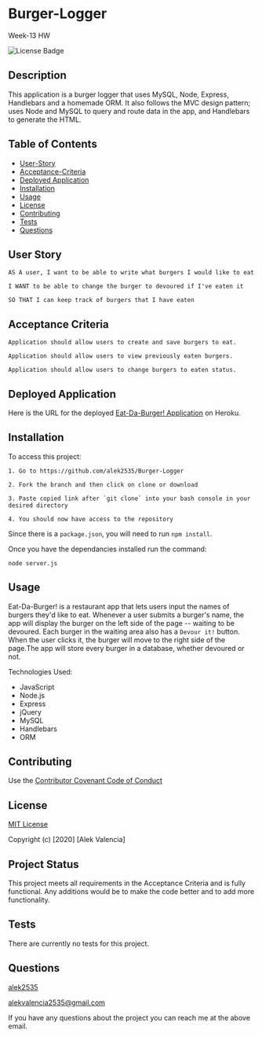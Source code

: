 # Burger-Logger

Week-13 HW

![License Badge](https://img.shields.io/badge/license-MIT-blue)

## Description

This application is a burger logger that uses MySQL, Node, Express, Handlebars and a homemade ORM. It also follows the MVC design pattern; uses Node and MySQL to query and route data in the app, and Handlebars to generate the HTML.

## Table of Contents

  * [User-Story](#user-story)
  * [Acceptance-Criteria](#acceptance-criteria)
  * [Deployed Application](#deployed-application)
  * [Installation](#installation)
  * [Usage](#usage)
  * [License](#license)
  * [Contributing](#contributing)
  * [Tests](#tests)
  * [Questions](#questions)

## User Story

```
AS A user, I want to be able to write what burgers I would like to eat

I WANT to be able to change the burger to devoured if I've eaten it

SO THAT I can keep track of burgers that I have eaten
```

## Acceptance Criteria

```
Application should allow users to create and save burgers to eat.

Application should allow users to view previously eaten burgers.

Application should allow users to change burgers to eaten status.
```

## Deployed Application

Here is the URL for the deployed [Eat-Da-Burger! Application](https://polar-shelf-16735.herokuapp.com/) on Heroku.


## Installation

To access this project:

```
1. Go to https://github.com/alek2535/Burger-Logger

2. Fork the branch and then click on clone or download

3. Paste copied link after `git clone` into your bash console in your desired directory

4. You should now have access to the repository
```

Since there is a `package.json`, you will need to run `npm install`.

Once you have the dependancies installed run the command:

```
node server.js
```

## Usage

Eat-Da-Burger! is a restaurant app that lets users input the names of burgers they'd like to eat. Whenever a user submits a burger's name, the app will display the burger on the left side of the page -- waiting to be devoured. Each burger in the waiting area also has a `Devour it!` button. When the user clicks it, the burger will move to the right side of the page.The app will store every burger in a database, whether devoured or not.

Technologies Used:

* JavaScript
* Node.js
* Express
* jQuery
* MySQL
* Handlebars
* ORM

## Contributing

Use the [Contributor Covenant Code of Conduct](https://www.contributor-covenant.org/version/2/0/code_of_conduct/code_of_conduct.md)


## License

[MIT License](./LICENSE)

Copyright (c) [2020] [Alek Valencia]

## Project Status

This project meets all requirements in the Acceptance Criteria and is fully functional. Any additions would be to make the code better and to add more functionality.

## Tests

There are currently no tests for this project.

## Questions

[alek2535](https://github.com/alek2535)

alekvalencia2535@gmail.com

If you have any questions about the project you can reach me at the above email.